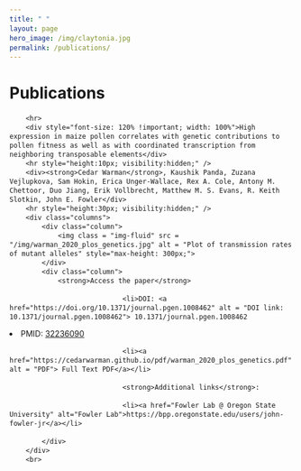 ```yaml
---
title: " "
layout: page
hero_image: /img/claytonia.jpg
permalink: /publications/
---
```

<h1>Publications</h1>
<div class="container-fluid">

        <hr>
        <div style="font-size: 120% !important; width: 100%">High expression in maize pollen correlates with genetic contributions to pollen fitness as well as with coordinated transcription from neighboring transposable elements</div>
        <hr style="height:10px; visibility:hidden;" />
        <div><strong>Cedar Warman</strong>, Kaushik Panda, Zuzana Vejlupkova, Sam Hokin, Erica Unger-Wallace, Rex A. Cole, Antony M. Chettoor, Duo Jiang, Erik Vollbrecht, Matthew M. S. Evans, R. Keith Slotkin, John E. Fowler</div>
        <hr style="height:30px; visibility:hidden;" />
        <div class="columns">
            <div class="column">
                <img class = "img-fluid" src = "/img/warman_2020_plos_genetics.jpg" alt = "Plot of transmission rates of mutant alleles" style="max-height: 300px;">
            </div>
            <div class="column">
                <strong>Access the paper</strong>

                                <li>DOI: <a href="https://doi.org/10.1371/journal.pgen.1008462" alt = "DOI link: 10.1371/journal.pgen.1008462"> 10.1371/journal.pgen.1008462
</a></li>
                    <li>PMID: <a href="https://pubmed.ncbi.nlm.nih.gov/32236090/" alt = "pubmed link: 32236090"> 32236090</a></li>

                                <li><a href="https://cedarwarman.github.io/pdf/warman_2020_plos_genetics.pdf" alt = "PDF"> Full Text PDF</a></li>

                                <strong>Additional links</strong>:

                                <li><a href="Fowler Lab @ Oregon State University" alt="Fowler Lab">https://bpp.oregonstate.edu/users/john-fowler-jr</a></li>

            </div>
        </div>
        <br>
</div>
